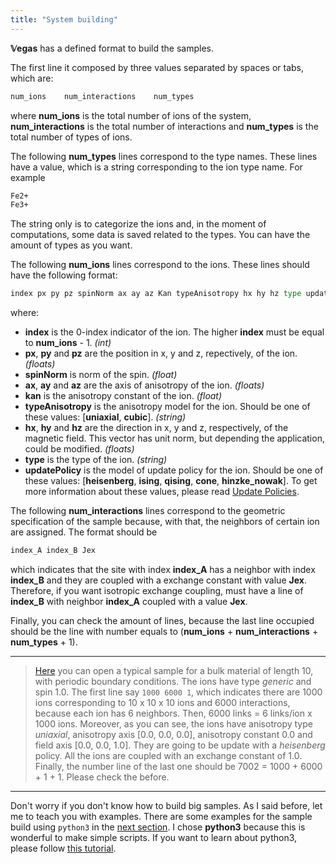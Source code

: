 ```yaml
---
title: "System building"
---
```


**𝕍egas** has a defined format to build the samples.

The first line it composed by three values separated by spaces or tabs, which are:

``` bash
num_ions    num_interactions    num_types
```

where **num_ions** is the total number of ions of the system, **num_interactions** is the total number of interactions and **num_types** is the total number of types of ions.

The following **num_types** lines correspond to the type names. These lines have a value, which is a string corresponding to the ion type name. For example

```bash
Fe2+
Fe3+
```

The string only is to categorize the ions and, in the moment of computations, some data is saved related to the types. You can have the amount of types as you want.


The following **num_ions** lines correspond to the ions. These lines should have the following format:
```python
index px py pz spinNorm ax ay az Kan typeAnisotropy hx hy hz type updatePolicy
```
where:
- **index** is the 0-index indicator of the ion. The higher **index** must be equal to **num_ions** - 1. *(int)*
- **px**, **py** and **pz** are the position in x, y and z, repectively, of the ion. *(floats)*
- **spinNorm** is norm of the spin. *(float)*
- **ax**, **ay** and **az** are the axis of anisotropy of the ion. *(floats)*
- **kan** is the anisotropy constant of the ion. *(float)*
- **typeAnisotropy** is the anisotropy model for the ion. Should be one of these values: [**uniaxial**, **cubic**]. *(string)*
- **hx**, **hy** and **hz** are the direction in x, y and z, respectively, of the magnetic field. This vector has unit norm, but depending the application, could be modified. *(floats)*
- **type** is the type of the ion. *(string)*
- **updatePolicy** is the model of update policy for the ion. Should be one of these values: [**heisenberg**, **ising**, **qising**, **cone**, **hinzke_nowak**]. To get more information about these values, please read [Update Policies](/vegas/sample-build/update-policies/).

The following **num_interactions** lines correspond to the geometric specification of the sample because, with that, the neighbors of certain ion are assigned. The format should be

```bash
index_A index_B Jex
```
which indicates that the site with index **index_A** has a neighbor with index **index_B** and they are coupled with a exchange constant with value **Jex**. Therefore, if you want isotropic exchange coupling, must have a line of **index_B** with neighbor **index_A** coupled with a value **Jex**.

Finally, you can check the amount of lines, because the last line occupied should be the line with number equals to (**num_ions** + **num_interactions** + **num_types** + 1).

---
><a class="Link" href="sample.txt" target="_blank">Here</a> you can open a typical sample for a bulk material of length 10, with periodic boundary conditions. The ions have type *generic* and spin 1.0. The first line say `1000 6000 1`, which indicates there are 1000 ions corresponding to 10 x 10 x 10 ions and 6000 interactions, because each ion has 6 neighbors. Then, 6000 links = 6 links/ion x 1000 ions. Moreover, as you can see, the ions have anisotropy type *uniaxial*, anisotropy axis [0.0, 0.0, 0.0], anisotropy constant 0.0 and field axis [0.0, 0.0, 1.0]. They are going to be update with a *heisenberg* policy. All the ions are coupled with an exchange constant of 1.0. Finally, the number line of the last one should be 7002 = 1000 + 6000 + 1 + 1. Please check the before.
---

Don't worry if you don't know how to build big samples. As I said before, let me to teach you with examples. There are some examples for the sample build using `python3` in the [next section](/vegas/sample-build/sample-build-examples/). I chose **python3** because this is wonderful to make simple scripts. If you want to learn about python3, please follow [this tutorial](/tutorials/CursilloPython/).
